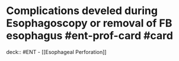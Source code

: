 # Complications develed during Esophagoscopy or removal of FB esophagus #ent-prof-card #card

deck:: #ENT - [[Esophageal Perforation]]
